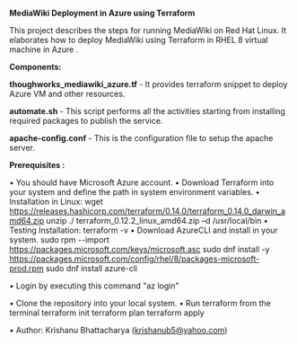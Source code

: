 **MediaWiki Deployment in Azure using Terraform**

This project describes the steps for running MediaWiki on Red Hat Linux. It elaborates how to deploy MediaWiki using Terraform in RHEL 8 virtual machine in Azure . 

**Components:**

**thoughworks_mediawiki_azure.tf** - It provides terraform snippet to deploy Azure VM and other resources.

**automate.sh** - This script performs all the activities starting from installing required packages to publish the service.

**apache-config.conf** - This is the configuration file to setup the apache server.

**Prerequisites :**

• You should have Microsoft Azure account.
• Download Terraform into your system and define the path in system environment variables.
   • Installation in Linux: 
        wget https://releases.hashicorp.com/terraform/0.14.0/terraform_0.14.0_darwin_amd64.zip 
        unzip ./ terraform_0.12.2_linux_amd64.zip –d /usr/local/bin 
   • Testing Installation: 
        terraform -v
• Download AzureCLI and install in your system.
        sudo rpm --import https://packages.microsoft.com/keys/microsoft.asc
        sudo dnf install -y https://packages.microsoft.com/config/rhel/8/packages-microsoft-prod.rpm
        sudo dnf install azure-cli
        
• Login by executing this command "az login"

• Clone the repository into your local system.
• Run terraform from the terminal
        terraform init
        terraform plan
        terraform apply
        
• Author: Krishanu Bhattacharya (krishanub5@yahoo.com)
